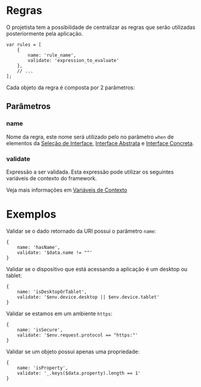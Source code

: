 # Regras

O projetista tem a possibilidade de centralizar as regras que serão utilizadas posteriormente pela aplicação.

    var rules = [
        {
            name: 'rule_name',
            validate: 'expression_to_evaluate'
        },
        // ...
    ];

 
Cada objeto da regra é composta por 2 parâmetros:

## Parâmetros

### name

Nome da regra, este nome será utilizado pelo no parâmetro `when` de elementos da
[Seleção de Interface](interface-selection.md), 
[Interface Abstrata](concrete-interface.md) e
[Interface Concreta](abstract-interface.md).

### validate

Expressão a ser validada. Esta expressão pode utilizar os seguintes variáveis de contexto do framework.

Veja mais informações em [Variáveis de Contexto](context.md)

# Exemplos

Validar se o dado retornado da URI possui o parâmetro `name`:

    {
        name: 'hasName',
        validate: '$data.name != ""'
    }   

Validar se o dispositivo que está acessando a aplicação é um desktop ou tablet:

    {
        name: 'isDesktopOrTablet',
        validate: '$env.device.desktop || $env.device.tablet'
    }

Validar se estamos em um ambiente `https`:

    {
        name: 'isSecure',
        validate: '$env.request.protocol == "https:"'
    }
    
Validar se um objeto possui apenas uma propriedade:

    {
        name: 'isProperty',
        validate: '_.keys($data.property).length == 1'
    }
